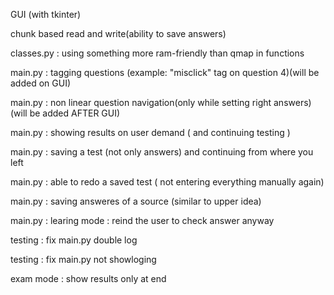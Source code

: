 GUI (with tkinter)

chunk based read and write(ability to save answers)

classes.py : using something more ram-friendly than qmap in functions

main.py : tagging questions (example: "misclick" tag on question 4)(will be added on GUI)

main.py : non linear question navigation(only while setting right answers)(will be added AFTER GUI)

main.py : showing results on user demand ( and continuing testing )

main.py : saving a test (not only answers) and continuing from where you left

main.py : able to redo a saved test ( not entering everything manually again)

main.py : saving answeres of a source (similar to upper idea)

main.py : learing mode : reind the user to check answer anyway

testing : fix main.py double log

testing : fix main.py not showloging 

exam mode : show results only at end
